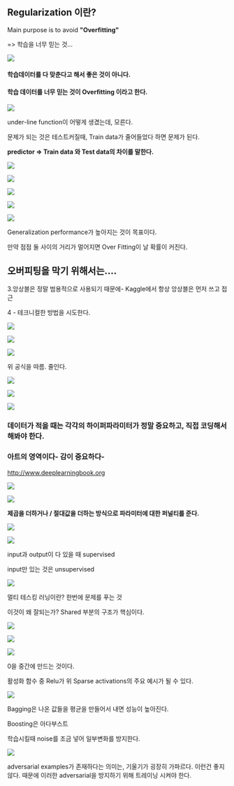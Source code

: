 ## Regularization 이란?

Main purpose is to avoid **"Overfitting"**

=> 학습을 너무 믿는 것...

![](https://ws1.sinaimg.cn/large/006tNbRwgy1fwq6hw8jcnj312p0ovdzg.jpg)



#### 학습데이터를 다 맞춘다고 해서 좋은 것이 아니다.

#### 학습 데이터를 너무 믿는 것이 Overfitting 이라고 한다.

![](https://ws4.sinaimg.cn/large/006tNbRwgy1fwq6jimcs3j314f0qc7mz.jpg)

under-line function이 어떻게 생겼는데, 모른다.

문제가 되는 것은 테스트커질때, Train data가 줄어들었다 하면 문제가 된다.

**predictor => Train data 와 Test data의 차이를 말한다.**

![](https://ws2.sinaimg.cn/large/006tNbRwgy1fwq6n4xzuvj30zx0qkq7w.jpg)

![](https://ws4.sinaimg.cn/large/006tNbRwgy1fwq6nm31ruj30x70pgdm9.jpg)



![](https://ws1.sinaimg.cn/large/006tNbRwgy1fwq6p067gvj316m0pge81.jpg)

![](https://ws4.sinaimg.cn/large/006tNbRwgy1fwq6pddj35j316h0pwkht.jpg)

![](https://ws2.sinaimg.cn/large/006tNbRwgy1fwq6qfvc8lj312w0qqagh.jpg)

Generalization performance가 높아지는 것이 목표이다.

만약 점점 둘 사이의 거리가 멀어지면 Over Fitting이 날 확률이 커진다.

## 오버피팅을 막기 위해서는....

3.앙상블은 정말 범용적으로 사용되기 때문에- Kaggle에서 항상 앙상블은 먼저 쓰고 접근 

4 - 테크니컬한 방법을 시도한다.

![](https://ws4.sinaimg.cn/large/006tNbRwgy1fwq6tzbtx1j314x0r11it.jpg)

![](https://ws2.sinaimg.cn/large/006tNbRwgy1fwq6uz2s3cj312t0qodtb.jpg)

![](https://ws1.sinaimg.cn/large/006tNbRwgy1fwq6ysiw4dj312o0pctb0.jpg)

위 공식을 따름. 줄인다.



![](https://ws1.sinaimg.cn/large/006tNbRwgy1fwq6zcrhysj312v0nvk1m.jpg)

![](https://ws4.sinaimg.cn/large/006tNbRwgy1fwq704t6zvj318b0oa13n.jpg)

![](https://ws3.sinaimg.cn/large/006tNbRwgy1fwq7248h6bj31620r4aj1.jpg)



### 데이터가 적을 때는 각각의 하이퍼파라미터가 정말 중요하고, 직접 코딩해서 해봐야 한다.

### 아트의 영역이다- 감이 중요하다-



http://www.deeplearningbook.org

![](https://ws3.sinaimg.cn/large/006tNbRwgy1fwq75am56vj312i0qtgv4.jpg)

![](https://ws1.sinaimg.cn/large/006tNbRwgy1fwq793al7aj31110o47ct.jpg)

**제곱을 더하거나 / 절대값을 더하는 방식으로 파라미터에 대한 퍼널티를 준다.**

![](https://ws1.sinaimg.cn/large/006tNbRwgy1fwq7arf5otj31300oxgz5.jpg)

![ ](https://ws4.sinaimg.cn/large/006tNbRwgy1fwq7cur7zlj313y0puwq4.jpg)

input과 output이 다 있을 때 supervised 

input만 있는 것은 unsupervised

![](https://ws4.sinaimg.cn/large/006tNbRwgy1fwq813xpqvj313c0jw49r.jpg)

멀티 테스킹 러닝이란? 한번에 문제를 푸는 것

이것이 왜 잘되는가? Shared 부분의 구조가 핵심이다.

![](https://ws3.sinaimg.cn/large/006tNbRwgy1fwq82wja1fj314w0qeqge.jpg)

 ![](https://ws2.sinaimg.cn/large/006tNbRwgy1fwq8542mxuj314m0o5gww.jpg)

![](https://ws1.sinaimg.cn/large/006tNbRwgy1fwq86ugepsj31380pbqd9.jpg)

0을 중간에 만드는 것이다.

활성화 함수 중 Relu가 위 Sparse activations의 주요 예시가 될 수 있다.





![](https://ws2.sinaimg.cn/large/006tNbRwgy1fwq89lhx40j316y0pm7lh.jpg)

Bagging은 나온 값들을 평균을 만들어서 내면 성능이 높아진다.

Boosting은 아다부스트 



학습시킬때 noise를 조금 넣어 일부변화를 방지한다.

![](https://ws3.sinaimg.cn/large/006tNbRwgy1fwq8bw02fbj31310ou177.jpg)

adversarial examples가 존재하다는 의미는, 기울기가 굉장히 가파르다. 이런건 좋지 않다. 때문에 이러한 adversarial을 방지하기 위해 트레이닝 시켜야 한다.